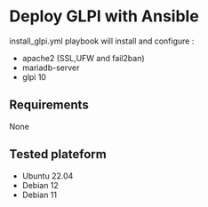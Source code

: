 # Deploy GLPI with Ansible

install_glpi.yml playbook will install and configure :
- apache2 (SSL,UFW and fail2ban)
- mariadb-server
- glpi 10

## Requirements
None

## Tested plateform

- Ubuntu 22.04
- Debian 12
- Debian 11
